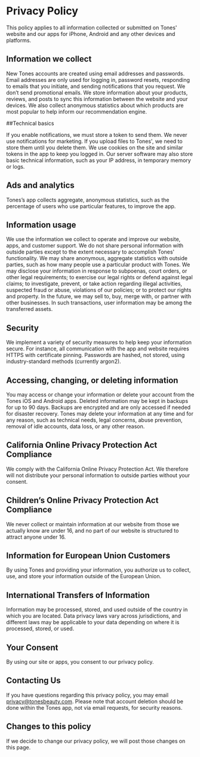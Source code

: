 # Privacy Policy

This policy applies to all information collected or submitted on Tones' website and our apps for iPhone, Android and any other devices and platforms.

## Information we collect

New Tones accounts are created using email addresses and passwords.
Email addresses are only used for logging in, password resets, responding to emails that you initiate, and sending notifications that you request. We don’t send promotional emails.
We store information about your products, reviews, and posts to sync this information between the website and your devices. We also collect anonymous statistics about which products are most popular to help inform our recommendation engine.

##Technical basics

If you enable notifications, we must store a token to send them. We never use notifications for marketing.
If you upload files to Tones', we need to store them until you delete them.
We use cookies on the site and similar tokens in the app to keep you logged in.
Our server software may also store basic technical information, such as your IP address, in temporary memory or logs.

## Ads and analytics

Tones’s app collects aggregate, anonymous statistics, such as the percentage of users who use particular features, to improve the app.

## Information usage

We use the information we collect to operate and improve our website, apps, and customer support.
We do not share personal information with outside parties except to the extent necessary to accomplish Tones' functionality. We may share anonymous, aggregate statistics with outside parties, such as how many people use a particular product with Tones.
We may disclose your information in response to subpoenas, court orders, or other legal requirements; to exercise our legal rights or defend against legal claims; to investigate, prevent, or take action regarding illegal activities, suspected fraud or abuse, violations of our policies; or to protect our rights and property.
In the future, we may sell to, buy, merge with, or partner with other businesses. In such transactions, user information may be among the transferred assets.

## Security

We implement a variety of security measures to help keep your information secure. For instance, all communication with the app and website requires HTTPS with certificate pinning. Passwords are hashed, not stored, using industry-standard methods (currently argon2).

## Accessing, changing, or deleting information

You may access or change your information or delete your account from the Tones iOS and Android apps.
Deleted information may be kept in backups for up to 90 days. Backups are encrypted and are only accessed if needed for disaster recovery.
Tones may delete your information at any time and for any reason, such as technical needs, legal concerns, abuse prevention, removal of idle accounts, data loss, or any other reason.

## California Online Privacy Protection Act Compliance

We comply with the California Online Privacy Protection Act. We therefore will not distribute your personal information to outside parties without your consent.

## Children’s Online Privacy Protection Act Compliance

We never collect or maintain information at our website from those we actually know are under 16, and no part of our website is structured to attract anyone under 16.

## Information for European Union Customers

By using Tones and providing your information, you authorize us to collect, use, and store your information outside of the European Union.

## International Transfers of Information

Information may be processed, stored, and used outside of the country in which you are located. Data privacy laws vary across jurisdictions, and different laws may be applicable to your data depending on where it is processed, stored, or used.

## Your Consent

By using our site or apps, you consent to our privacy policy.

## Contacting Us

If you have questions regarding this privacy policy, you may email privacy@tonesbeauty.com. Please note that account deletion should be done within the Tones app, not via email requests, for security reasons.

## Changes to this policy

If we decide to change our privacy policy, we will post those changes on this page.
